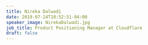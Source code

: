 ```yaml
---
title: Nireka Dalwadi
date: 2019-07-24T18:52:51-04:00
speaker_image: NirekaDalwadi.jpg
job_title: Product Positioning Manager at Cloudflare
draft: false
---
```

